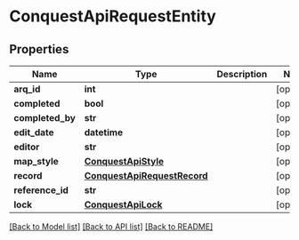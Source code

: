 # ConquestApiRequestEntity

## Properties
Name | Type | Description | Notes
------------ | ------------- | ------------- | -------------
**arq_id** | **int** |  | [optional] 
**completed** | **bool** |  | [optional] 
**completed_by** | **str** |  | [optional] 
**edit_date** | **datetime** |  | [optional] 
**editor** | **str** |  | [optional] 
**map_style** | [**ConquestApiStyle**](ConquestApiStyle.md) |  | [optional] 
**record** | [**ConquestApiRequestRecord**](ConquestApiRequestRecord.md) |  | [optional] 
**reference_id** | **str** |  | [optional] 
**lock** | [**ConquestApiLock**](ConquestApiLock.md) |  | [optional] 

[[Back to Model list]](../README.md#documentation-for-models) [[Back to API list]](../README.md#documentation-for-api-endpoints) [[Back to README]](../README.md)


